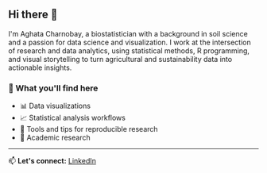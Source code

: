 ## Hi there 👋

I'm Aghata Charnobay, a biostatistician with a background in soil science and a passion for data science and visualization. I work at the intersection of research and data analytics, using statistical methods, R programming, and visual storytelling to turn agricultural and sustainability data into actionable insights.

### 📌 What you'll find here

- 📊 Data visualizations
- 📈 Statistical analysis workflows
- 📝 Tools and tips for reproducible research
- 🔬 Academic research
---

📫 **Let's connect:** [LinkedIn](https://www.linkedin.com/in/aghata-charnobay)



